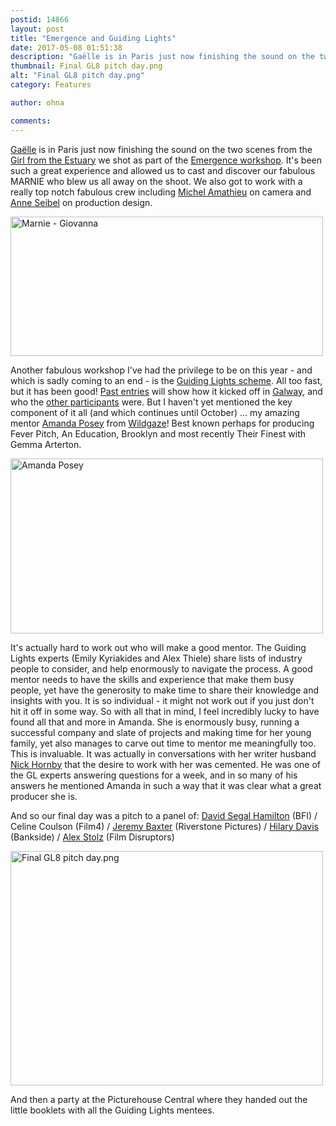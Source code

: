 ```yaml
---
postid: 14866
layout: post
title: "Emergence and Guiding Lights"
date: 2017-05-08 01:51:38
description: "Gaëlle is in Paris just now finishing the sound on the two scenes from the Girl from the Estuary we shot as part of the Emergence workshop. It&#8217;s been such a great experience and allowed us to cast and discover&#8230;"
thumbnail: Final GL8 pitch day.png
alt: "Final GL8 pitch day.png"
category: Features

author: ohna

comments:
---
```


<p><a href="http://gaelledenis.com/">Gaëlle</a> is in Paris just now finishing the sound on the two scenes from the <a href="{{ site.baseurl }}/films-in-development.html">Girl from the Estuary</a> we shot as part of the <a href="http://www.emergence-cinema.fr/laureates/gaelle-denis-2/">Emergence workshop</a>. It's been such a great experience and allowed us to cast and discover our fabulous <span class="caps">MARNIE </span>who blew us all away on the shoot. We also got to work with a really top notch fabulous crew including <a href="https://www.michelamathieu.com/">Michel Amathieu</a> on camera and <a href="http://www.anneseibel.com/">Anne Seibel</a> on production design.</p>

<p><a href="{{ site.baseurl }}/assets_c/2017/05/Screen Shot 2017-05-15 at 19.25.31-1501.html" onclick="window.open('{{ site.baseurl }}/assets_c/2017/05/Screen Shot 2017-05-15 at 19.25.31-1501.html','popup','width=1712,height=764,scrollbars=no,resizable=no,toolbar=no,directories=no,location=no,menubar=no,status=no,left=0,top=0'); return false"><img src="{{ site.baseurl }}/assets_c/2017/05/Screen Shot 2017-05-15 at 19.25.31-thumb-500x223-1501.png" width="500" height="223" alt="Marnie - Giovanna" class="mt-image-none" style="" /></a></p>

<p>Another fabulous workshop I've had the privilege to be on this year - and which is sadly coming to an end - is the <a href="http://www.lighthouse.org.uk/guiding-lights/the-experience">Guiding Lights scheme</a>. All too fast, but it has been good! <a href="{{ site.baseurl }}/2016/07/guiding-lights.html">Past entries</a> will show how it kicked off in <a href="http://www.galwayfilmfleadh.com/">Galway</a>, and who the <a href="http://www.lighthouse.org.uk/news/guiding-lights-8-new-mentees-and-new-partnerships">other participants</a> were. But I haven't yet mentioned the key component of it all (and which continues until October) ... my amazing mentor <a href="http://www.norwichfilmfestival.co.uk/in-conversation-with-oscar-bafta-nominated-producer-amanda-posey">Amanda Posey</a> from <a href="http://www.wildgazefilms.co.uk/">Wildgaze</a>! Best known perhaps for producing Fever Pitch, An Education, Brooklyn and most recently Their Finest with Gemma Arterton.</p>

<p><a href="{{ site.baseurl }}/assets_c/2017/05/Screen Shot 2017-05-15 at 19.05.16-1494.html" onclick="window.open('{{ site.baseurl }}/assets_c/2017/05/Screen Shot 2017-05-15 at 19.05.16-1494.html','popup','width=1554,height=872,scrollbars=no,resizable=no,toolbar=no,directories=no,location=no,menubar=no,status=no,left=0,top=0'); return false"><img src="{{ site.baseurl }}/assets_c/2017/05/Screen Shot 2017-05-15 at 19.05.16-thumb-500x280-1494.png" width="500" height="280" alt="Amanda Posey " class="mt-image-none" style="" /></a></p>

<p>It's actually hard to work out who will make a good mentor. The Guiding Lights experts (Emily Kyriakides and Alex Thiele) share lists of industry people to consider, and help enormously to navigate the process. A good mentor needs to have the skills and experience that make them busy people, yet have the generosity to make time to share their knowledge and insights with you. It is so individual - it might not work out if you just don't hit it off in some way. So with all that in mind, I feel incredibly lucky to have found all that and more in Amanda. She is enormously busy, running a successful company and slate of projects and making time for her young family, yet also manages to carve out time to mentor me meaningfully too. This is invaluable. It was actually in conversations with her writer husband <a href="https://en.wikipedia.org/wiki/Nick_Hornby">Nick Hornby</a> that the desire to work with her was cemented. He was one of the GL experts answering questions for a week, and in so many of his answers he mentioned Amanda in such a way that it was clear what a great producer she is.</p>

<p>And so our final day was a pitch to a panel of: <a href="http://www.bfi.org.uk/supporting-uk-film/funding-filmmakers/about-film-fund-team">David Segal Hamilton</a> (BFI) / Celine Coulson (Film4) / <a href="http://www.screendaily.com/news/jeremy-baxter-joins-riverstone-pictures/5090174.article">Jeremy Baxter</a> (Riverstone Pictures) / <a href="https://www.bankside-films.com/aboutus_full.asp?pid=98">Hilary Davis</a> (Bankside) / <a href="http://alexstolz.com">Alex Stolz</a> (Film Disruptors)</p>

<p><a href="{{ site.baseurl }}/assets_c/2017/05/Final GL8 pitch day-1504.html" onclick="window.open('{{ site.baseurl }}/assets_c/2017/05/Final GL8 pitch day-1504.html','popup','width=1106,height=830,scrollbars=no,resizable=no,toolbar=no,directories=no,location=no,menubar=no,status=no,left=0,top=0'); return false"><img src="{{ site.baseurl }}/assets_c/2017/05/Final GL8 pitch day-thumb-500x375-1504.png" width="500" height="375" alt="Final GL8 pitch day.png" class="mt-image-none" style="" /></a></p>

<p>And then a party at the Picturehouse Central where they handed out the little booklets with all the Guiding Lights mentees.</p>





